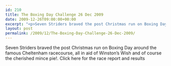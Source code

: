```yaml
---
id: 210
title: The Boxing Day Challenge 26 Dec 2009
date: 2009-12-26T09:00:00+00:00
excerpt: "<p>Seven Striders braved the post Christmas run on Boxing Day around the famous Cheltenham racecourse, all in aid of Winston's Wish and of course the cherished mince pie!. Click here for the race report and results</p>"
layout: post
permalink: /2009/12/The-Boxing-Day-Challenge-26-Dec-2009/
---
```

Seven Striders braved the post Christmas run on Boxing Day around the famous Cheltenham racecourse, all in aid of Winston&#8217;s Wish and of course the cherished mince pie!. Click here for the race report and results